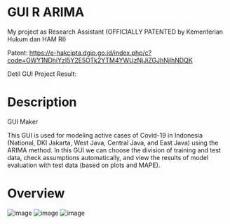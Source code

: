 # GUI R ARIMA
My project as Research Assistant (OFFICIALLY PATENTED by Kementerian Hukum dan HAM RI)

Patent: https://e-hakcipta.dgip.go.id/index.php/c?code=OWY1NDhiYzI5Y2E5OTk2YTM4YWUzNjJiZGJhNjlhNDQK

Detil GUI Project Result:

# Description
GUI Maker

This GUI is used for modeling active cases of Covid-19 in Indonesia (National, DKI Jakarta, West Java, Central Java, and East Java) using the ARIMA method. In this GUI we can choose the division of training and test data, check assumptions automatically, and view the results of model evaluation with test data (based on plots and MAPE).

# Overview
![image](https://user-images.githubusercontent.com/102334577/161523747-7e4e97d5-04d6-4379-b768-2aedebeae2d3.png)
![image](https://user-images.githubusercontent.com/102334577/161523848-5c0587dd-1c98-442e-ae00-edcc777ea5f9.png)
![image](https://user-images.githubusercontent.com/102334577/161524049-12b29715-9fc1-42de-9a80-86028f2b0aca.png)

